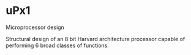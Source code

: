 # uPx1
Microprocessor design

Structural design of an 8 bit Harvard architecture processor capable of performing 6 broad classes of functions. 